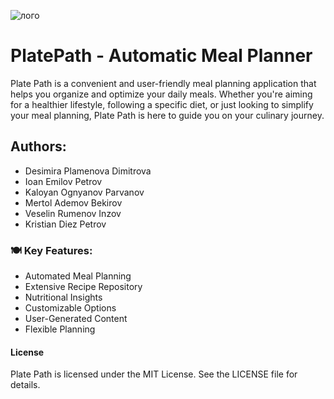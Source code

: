 ![лого](https://github.com/PlatePath/platepath/assets/80634202/8ca99a90-1870-4532-afb3-96ea5513685b)
# PlatePath - Automatic Meal Planner
Plate Path is a convenient and user-friendly meal planning application that helps you organize and optimize your daily meals. Whether you're aiming for a healthier lifestyle, following a specific diet, or just looking to simplify your meal planning, Plate Path is here to guide you on your culinary journey.

## Authors:
* Desimira Plamenova Dimitrova
* Ioan Emilov Petrov
* Kaloyan Ognyanov Parvanov
* Mertol Ademov Bekirov
* Veselin Rumenov Inzov
* Kristian Diez Petrov

### 🍽 Key Features:
* Automated Meal Planning
* Extensive Recipe Repository
* Nutritional Insights
* Customizable Options
* User-Generated Content
* Flexible Planning
  
#### License
Plate Path is licensed under the MIT License. See the LICENSE file for details.
